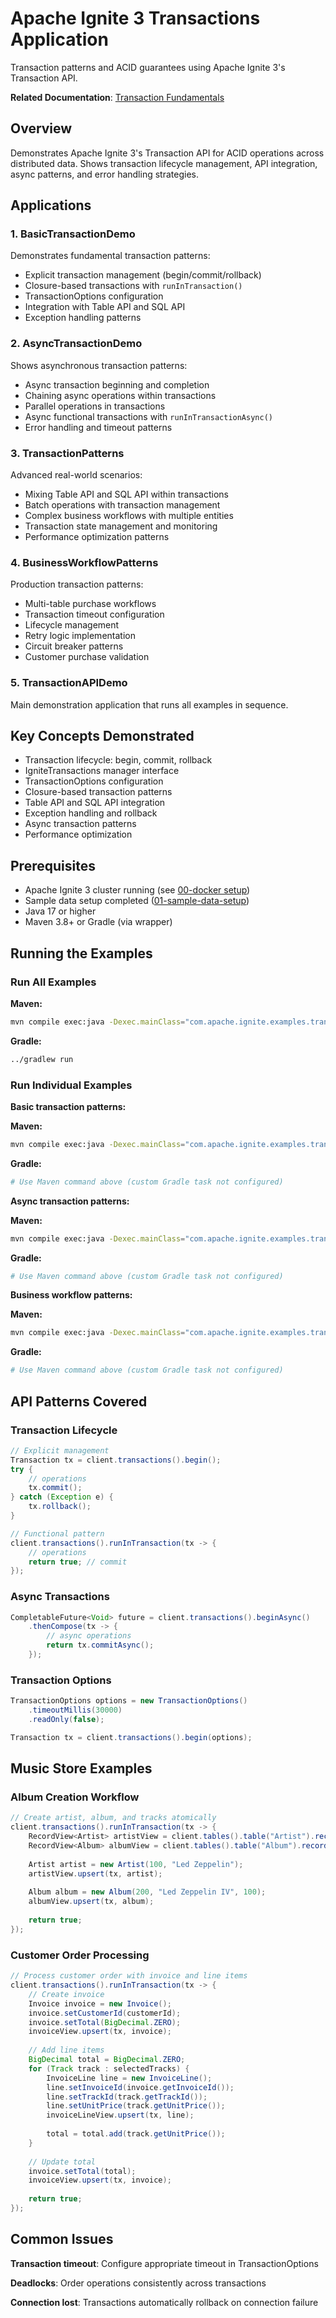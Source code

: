 # Apache Ignite 3 Transactions Application

Transaction patterns and ACID guarantees using Apache Ignite 3's Transaction API.

**Related Documentation**: [Transaction Fundamentals](../../docs/04-distributed-operations/01-transaction-fundamentals.md)

## Overview

Demonstrates Apache Ignite 3's Transaction API for ACID operations across distributed data. Shows transaction lifecycle management, API integration, async patterns, and error handling strategies.

## Applications

### 1. BasicTransactionDemo

Demonstrates fundamental transaction patterns:

- Explicit transaction management (begin/commit/rollback)
- Closure-based transactions with `runInTransaction()`
- TransactionOptions configuration
- Integration with Table API and SQL API
- Exception handling patterns

### 2. AsyncTransactionDemo  

Shows asynchronous transaction patterns:

- Async transaction beginning and completion
- Chaining async operations within transactions
- Parallel operations in transactions
- Async functional transactions with `runInTransactionAsync()`
- Error handling and timeout patterns

### 3. TransactionPatterns

Advanced real-world scenarios:

- Mixing Table API and SQL API within transactions
- Batch operations with transaction management
- Complex business workflows with multiple entities
- Transaction state management and monitoring
- Performance optimization patterns

### 4. BusinessWorkflowPatterns

Production transaction patterns:

- Multi-table purchase workflows
- Transaction timeout configuration
- Lifecycle management
- Retry logic implementation
- Circuit breaker patterns
- Customer purchase validation

### 5. TransactionAPIDemo

Main demonstration application that runs all examples in sequence.

## Key Concepts Demonstrated

- Transaction lifecycle: begin, commit, rollback
- IgniteTransactions manager interface
- TransactionOptions configuration
- Closure-based transaction patterns
- Table API and SQL API integration
- Exception handling and rollback
- Async transaction patterns
- Performance optimization

## Prerequisites

- Apache Ignite 3 cluster running (see [00-docker setup](../00-docker/README.md))
- Sample data setup completed ([01-sample-data-setup](../01-sample-data-setup/))
- Java 17 or higher
- Maven 3.8+ or Gradle (via wrapper)

## Running the Examples

### Run All Examples

**Maven:**
```bash
mvn compile exec:java -Dexec.mainClass="com.apache.ignite.examples.transactions.TransactionAPIDemo"
```

**Gradle:**
```bash
../gradlew run
```

### Run Individual Examples

**Basic transaction patterns:**

**Maven:**
```bash
mvn compile exec:java -Dexec.mainClass="com.apache.ignite.examples.transactions.BasicTransactions"
```

**Gradle:**
```bash
# Use Maven command above (custom Gradle task not configured)
```

**Async transaction patterns:**

**Maven:**
```bash
mvn compile exec:java -Dexec.mainClass="com.apache.ignite.examples.transactions.AsyncTransactions"
```

**Gradle:**
```bash
# Use Maven command above (custom Gradle task not configured)
```

**Business workflow patterns:**

**Maven:**
```bash
mvn compile exec:java -Dexec.mainClass="com.apache.ignite.examples.transactions.BusinessWorkflowPatterns"
```

**Gradle:**
```bash
# Use Maven command above (custom Gradle task not configured)
```

## API Patterns Covered

### Transaction Lifecycle

```java
// Explicit management
Transaction tx = client.transactions().begin();
try {
    // operations
    tx.commit();
} catch (Exception e) {
    tx.rollback();
}

// Functional pattern
client.transactions().runInTransaction(tx -> {
    // operations
    return true; // commit
});
```

### Async Transactions

```java
CompletableFuture<Void> future = client.transactions().beginAsync()
    .thenCompose(tx -> {
        // async operations
        return tx.commitAsync();
    });
```

### Transaction Options

```java
TransactionOptions options = new TransactionOptions()
    .timeoutMillis(30000)
    .readOnly(false);

Transaction tx = client.transactions().begin(options);
```

## Music Store Examples

### Album Creation Workflow

```java
// Create artist, album, and tracks atomically
client.transactions().runInTransaction(tx -> {
    RecordView<Artist> artistView = client.tables().table("Artist").recordView(Artist.class);
    RecordView<Album> albumView = client.tables().table("Album").recordView(Album.class);
    
    Artist artist = new Artist(100, "Led Zeppelin");
    artistView.upsert(tx, artist);
    
    Album album = new Album(200, "Led Zeppelin IV", 100);
    albumView.upsert(tx, album);
    
    return true;
});
```

### Customer Order Processing

```java
// Process customer order with invoice and line items
client.transactions().runInTransaction(tx -> {
    // Create invoice
    Invoice invoice = new Invoice();
    invoice.setCustomerId(customerId);
    invoice.setTotal(BigDecimal.ZERO);
    invoiceView.upsert(tx, invoice);
    
    // Add line items
    BigDecimal total = BigDecimal.ZERO;
    for (Track track : selectedTracks) {
        InvoiceLine line = new InvoiceLine();
        line.setInvoiceId(invoice.getInvoiceId());
        line.setTrackId(track.getTrackId());
        line.setUnitPrice(track.getUnitPrice());
        invoiceLineView.upsert(tx, line);
        
        total = total.add(track.getUnitPrice());
    }
    
    // Update total
    invoice.setTotal(total);
    invoiceView.upsert(tx, invoice);
    
    return true;
});
```

## Common Issues

**Transaction timeout**: Configure appropriate timeout in TransactionOptions

**Deadlocks**: Order operations consistently across transactions

**Connection lost**: Transactions automatically rollback on connection failure

